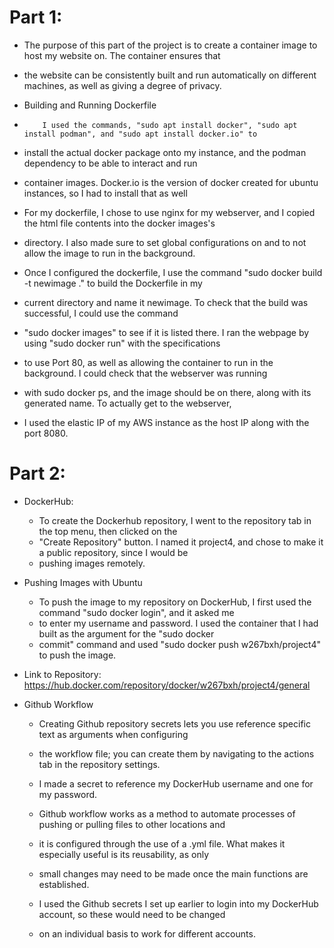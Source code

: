 # Part 1:
	
-	 The purpose of this part of the project is to create a container image to host my website on. The container ensures that
-	 the website can be consistently built and run automatically on different machines, as well as giving a degree of privacy. 

-	 Building and Running Dockerfile
-         I used the commands, "sudo apt install docker", "sudo apt install podman", and "sudo apt install docker.io" to
-	 install the actual docker package onto my instance, and the podman dependency to be able to interact and run 
-	 container images. Docker.io is the version of docker created for ubuntu instances, so I had to install that as well
-	 For my dockerfile, I chose to use nginx for my webserver, and I copied the html file contents into the docker images's
-	 directory. I also made sure to set global configurations on and to not allow the image to run in the background.

-	 Once I configured the dockerfile, I use the command "sudo docker build -t newimage ." to build the Dockerfile in my
-	 current directory and name it newimage. To check that the build was successful, I could use the command
-	 "sudo docker images" to see if it is listed there. I ran the webpage by using "sudo docker run" with the specifications 
-	 to use Port 80, as well as allowing the container to run in the background. I could check that the webserver was running
-	 with sudo docker ps, and the image should be on there, along with its generated name. To actually get to the webserver, 
-	 I used the elastic IP of my AWS instance as the host IP along with the port 8080. 

# Part 2: 
-	DockerHub:
  	-	To create the Dockerhub repository, I went to the repository tab in the top menu, then clicked on the 
	-	"Create Repository" button. I named it project4, and chose to make it a public repository, since I would be 
	-	pushing images remotely. 

-	Pushing Images with Ubuntu
	-	To push the image to my repository on DockerHub, I first used the command "sudo docker login", and it asked me
	-	to enter my username and password. I used the container that I had built as the argument for the "sudo docker 
	-	commit" command and used "sudo docker push w267bxh/project4" to push the image.
-	Link to Repository: https://hub.docker.com/repository/docker/w267bxh/project4/general
	
-	Github Workflow
	-	Creating Github repository secrets lets you use reference specific text as arguments when configuring
	-	the workflow file; you can create them by navigating to the actions tab in the repository settings. 
	-	I made a secret to reference my DockerHub username and one for my password.
		
	-	Github workflow works as a method to automate processes of pushing or pulling files to other locations and
	-	it is configured through the use of a .yml file. What makes it especially useful is its reusability, as only 
	-	small changes may need to be made once the main functions are established.
	-	I used the Github secrets I set up earlier to login into my DockerHub account, so these would need to be changed 
	-	on an individual basis to work for different accounts.  
